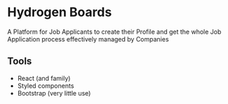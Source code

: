 # Hydrogen Boards

A Platform for Job Applicants to create their Profile and get the whole Job Application process effectively managed by Companies

## Tools
- React (and family)
- Styled components
- Bootstrap (very little use)
